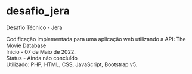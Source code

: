 # desafio_jera
Desafio Técnico - Jera

Codificação implementada para uma aplicação web utilizando a API: The Movie Database <br> 
Inicio - 07 de Maio de 2022. <br>
Status - Ainda não concluído <br> 
Utilizado: PHP, HTML, CSS, JavaScript, Bootstrap v5. <br> 
